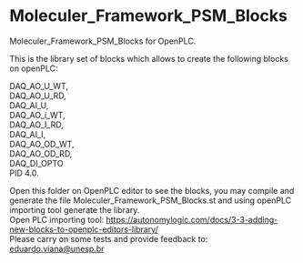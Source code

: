 # Moleculer_Framework_PSM_Blocks
Moleculer_Framework_PSM_Blocks for OpenPLC.   

This is the library set of blocks  which allows to create the following blocks on openPLC:  
   
DAQ_AO_U_WT,  
DAQ_AO_U_RD,   
DAQ_AI_U,   
DAQ_AO_i_WT,   
DAQ_AO_I_RD,   
DAQ_AI_I,   
DAQ_AO_OD_WT,   
DAQ_AO_OD_RD,   
DAQ_DI_OPTO  
PID 4.0.  
   
Open this folder on OpenPLC editor to see the blocks, you may compile and generate the file Moleculer_Framework_PSM_Blocks.st  and using openPLC importing tool generate the library.   
Open PLC importing tool: https://autonomylogic.com/docs/3-3-adding-new-blocks-to-openplc-editors-library/     
Please carry on some tests and provide feedback to: eduardo.viana@unesp.br   
